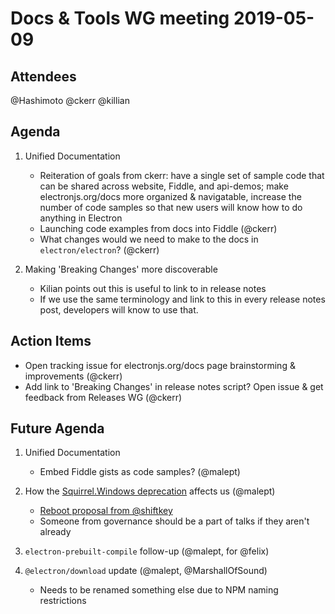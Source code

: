 # Docs & Tools WG meeting 2019-05-09

## Attendees
 @Hashimoto
 @ckerr
 @killian
 
## Agenda

1. Unified Documentation 
    * Reiteration of goals from ckerr: have a single set of sample code that can be shared across website, Fiddle, and api-demos; make electronjs.org/docs more organized & navigatable, increase the number of code samples so that new users will know how to do anything in Electron
    * Launching code examples from docs into Fiddle (@ckerr)
    * What changes would we need to make to the docs in `electron/electron`? (@ckerr)

1. Making 'Breaking Changes' more discoverable
    * Kilian points out this is useful to link to in release notes
    * If we use the same terminology and link to this in every release notes post, developers will know to use that.

## Action Items

 * Open tracking issue for electronjs.org/docs page brainstorming & improvements (@ckerr)
 * Add link to 'Breaking Changes' in release notes script? Open issue & get feedback from Releases WG (@ckerr)

## Future Agenda

1. Unified Documentation
    * Embed Fiddle gists as code samples? (@malept)

1. How the [Squirrel.Windows deprecation](https://github.com/electron/electron/issues/17722) affects us (@malept)
    * [Reboot proposal from @shiftkey](https://github.com/Squirrel/Squirrel.Windows/issues/1470)
    * Someone from governance should be a part of talks if they aren't already

1. `electron-prebuilt-compile` follow-up (@malept, for @felix)

1. `@electron/download` update (@malept, @MarshallOfSound)
    * Needs to be renamed something else due to NPM naming restrictions
